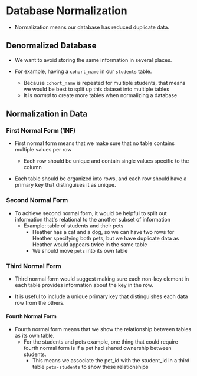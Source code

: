 # Database Normalization

* Normalization means our database has reduced duplicate data.

## Denormalized Database

* We want to avoid storing the same information in several places.

* For example, having a `cohort_name` in our `students` table.
  * Because `cohort_name` is repeated for multiple students, that means we would be best to split up this dataset into multiple tables
  * It is *normal* to create more tables when normalizing a database

## Normalization in Data

### First Normal Form (1NF)

* First normal form means that we make sure that no table contains multiple values per row
  * Each row should be unique and contain single values specific to the column

* Each table should be organized into rows, and each row should have a primary key that distinguises it as unique.

### Second Normal Form

* To achieve second normal form, it would be helpful to split out information that's relational to the another subset of information
  * Example: table of students and their pets
    * Heather has a cat and a dog, so we can have two rows for Heather specifying both pets, but we have duplicate data as Heather would appears twice in the same table
    * We should move `pets` into its own table

### Third Normal Form

* Third normal form would suggest making sure each non-key element in each table provides information about the key in the row.

* It is useful to include a unique primary key that distinguishes each data row from the others.

#### Fourth Normal Form

* Fourth normal form means that we show the relationship between tables as its own table.
  * For the students and pets example, one thing that could require fourth normal form is if a pet had shared ownership between students.
    * This means we associate the pet_id with the student_id in a third table `pets-students` to show these relationships

